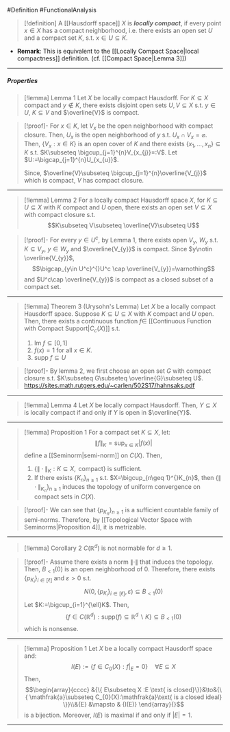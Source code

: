 #Definition #FunctionalAnalysis 
> [!definition]
> A [[Hausdorff space]] $X$ is ***locally compact***, if every point $x\in X$ has a compact neighborhood, i.e. there exists an open set $U$ and a compact set $K$, s.t. $x\in U\subseteq K$.
- **Remark**: This is equivalent to the [[Locally Compact Space|local compactness]] definition. (cf. [[Compact Space|Lemma 3]])
---
##### Properties
> [!lemma] Lemma 1
> Let $X$ be locally compact Hausdorff. For $K\subseteq X$ compact and $y\notin K$, there exists disjoint open sets $U,V\subseteq X$ s.t. $y\in U$, $K\subseteq V$ and $\overline{V}$ is compact.

> [!proof]-
> For $x\in K$, let $V_{x}$ be the open neighborhood with compact closure. Then, $U_{x}$ is the open neighborhood of $y$ s.t. $U_{x}\cap V_{x}=\varnothing$. Then, $\{ V_{x}: x\in K \}$ is an open cover of $K$ and there exists $\{ x_{1},\dots,x_{n} \}\subseteq K$ s.t. $K\subseteq \bigcup_{j=1}^{n}V_{x_{j}}=:V$. Let $U:=\bigcap_{j=1}^{n}U_{x_{u}}$. 
> 
> Since, $\overline{V}\subseteq \bigcup_{j=1}^{n}\overline{V_{j}}$ which is compact, $V$ has compact closure.
---
> [!lemma] Lemma 2
> For a locally compact Hausdorff space $X$, for $K\subseteq U\subseteq X$ with $K$ compact and $U$ open, there exists an open set $V\subseteq X$ with compact closure s.t. $$K\subseteq V\subseteq \overline{V}\subseteq U$$

> [!proof]-
> For every $y\in U^c$, by Lemma 1, there exists open $V_{y}$, $W_{y}$ s.t. $K\subseteq V_{y}$, $y\in W_{y}$ and $\overline{V_{y}}$ is compact. Since $y\notin \overline{V_{y}}$, $$\bigcap_{y\in U^c}^{}U^c \cap \overline{V_{y}}=\varnothing$$and $U^c\cap \overline{V_{y}}$ is compact as a closed subset of a compact set. 
---
> [!lemma] Theorem 3 (Urysohn's Lemma)
> Let $X$ be a locally compact Hausdorff space. Suppose $K\subseteq U\subseteq X$ with $K$ compact and $U$ open. Then, there exists a continuous function $f\in$ [[Continuous Function with Compact Support|$C_{c}(X)$]] s.t. 
> 1. $\text{Im }f\subseteq[0,1]$
> 2. $f(x)=1$ for all $x\in K$.
> 3. $\text{supp }f\subseteq U$

> [!proof]-
> By lemma 2, we first choose an open set $G$ with compact closure s.t. $K\subseteq G\subseteq \overline{G}\subseteq U$. 
> https://sites.math.rutgers.edu/~carlen/502S17/hahnsaks.pdf
---
> [!lemma] Lemma 4
> Let $X$ be locally compact Hausdorff. Then, $Y\subseteq X$ is locally compact if and only if $Y$ is open in $\overline{Y}$.
---
> [!lemma] Proposition 1
> For a compact set $K\subseteq X$, let: $$\|f\|_{K}=\sup_{x\in K}\left| f(x) \right| $$define a [[Seminorm|semi-norm]] on $C(X)$. Then, 
> 1. $\{ \|\cdot\|_{K}:K\subseteq X,\text{ compact} \}$ is sufficient. 
> 2. If there exists $\{ K_{n} \}_{n\geq 1}$ s.t. $X=\bigcup_{n\geq 1}^{}K_{n}$,  then $\{  \|\cdot\|_{K_{n}}\}_{n\geq 1}$ induces the topology of uniform convergence on compact sets in $C(X)$.

> [!proof]-
> We can see that $\{ p_{K_{n}} \}_{n\geq 1}$ is a sufficient countable family of semi-norms. Therefore, by [[Topological Vector Space with Seminorms|Proposition 4]], it is metrizable.
---
> [!lemma] Corollary 2
> $C(\mathbb{R}^d)$ is not normable for $d\geq 1$.

> [!proof]-
> Assume there exists a norm $\|\cdot\|$ that induces the topology. Then, $B_{<1}(0)$ is an open neighborhood of $0$. Therefore, there exists $\{ p_{K_{i}} \}_{i\in[\ell]}$ and $\varepsilon>0$ s.t. $$N(0,\{ p_{K_{i}} \}_{i\in[\ell]},\varepsilon)\subseteq B_{<1}(0)$$Let $K:=\bigcup_{i=1}^{\ell}K$. Then, $$\{ f\in C(\mathbb{R}^d):\text{supp}(f)\subseteq \mathbb{R}^d \backslash K \}\subseteq B_{<1}(0)$$which is nonsense.
---
> [!lemma] Proposition 1
> Let $X$ be a locally compact Hausdorff space and: $$I(E):=\{ f\in C_{0}(X):f|_{E}=0 \}\quad \forall E\subseteq X$$Then, $$\begin{array}{cccc} &{\{ E\subseteq X :E \text{ is closed}\}}&\to&{\{ \mathfrak{a}\subseteq C_{0}(X):\mathfrak{a}\text{ is a closed ideal} \}}\\&{E} &\mapsto & {I(E)} \end{array}{}$$is a bijection. Moreover, $I(E)$ is maximal if and only if $\left| E \right|=1$.
---
